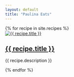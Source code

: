 ```yaml
---
layout: default
title: "Paulina Eats"
---
```


<div class="container mx-auto py-8">
  <div class="grid grid-cols-1 md:grid-cols-2 lg:grid-cols-3 gap-8">
    {% for recipe in site.recipes %}
      <div class="bg-white rounded-lg shadow-md overflow-hidden">
        <a href="{{ recipe.url }}">
          <img class="w-full h-48 object-cover" src="{{ recipe.image }}" alt="{{ recipe.title }}">
        </a>
        <div class="p-4">
          <h2 class="text-xl font-semibold mb-2"><a href="{{ recipe.url }}">{{ recipe.title }}</a></h2>
          <p class="text-gray-600">{{ recipe.description }}</p>
        </div>
      </div>
    {% endfor %}
  </div>
</div>


